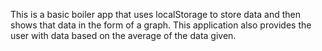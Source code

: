 This is a basic boiler app that uses localStorage to store data and then shows that data in the form of a graph. This application also provides the user with data based on the average of the data given.
